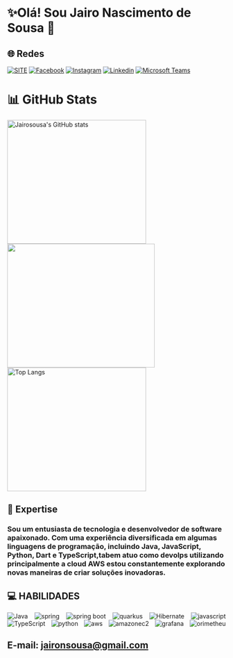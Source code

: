 # ✨Olá! Sou Jairo Nascimento de Sousa 🤚

## 🌐 Redes

[![SITE](https://img.shields.io/badge/jairosousa.github.io-up-green?style=for-the-badge
)](https://jairosousa.github.io/)
[![Facebook](https://img.shields.io/badge/Facebook-up?style=for-the-badge&logo=facebook&logoColor=%23fff&color=%231877F2
)](https://web.facebook.com/jaironsousa)
[![Instagram](https://img.shields.io/badge/Instagram-up?style=for-the-badge&logo=instagram&logoColor=%23fff&color=%23E4405F
)](https://www.instagram.com/jnsousa/)
[![Linkedin](https://img.shields.io/badge/linkedin-up?style=for-the-badge&logo=linkedin&logoColor=%23fff&color=%230A66C2
)](https://www.linkedin.com/in/jairo-nascimento-sousa/)
[![Microsoft Teams](https://img.shields.io/badge/Microsoft%20teams-up?style=for-the-badge&logo=microsoftteams&logoColor=%23fff&color=%236264A7
)](https://www.linkedin.com/in/jairo-nascimento-sousa/)

# 📊 GitHub Stats

<div style="display: flex; justify-content: space-between; flex-flow: row wrap; gap: 10x; ">

<img alt="Jairosousa's GitHub stats" src="https://github-readme-stats.vercel.app/api?username=jairosousa&show_icons=true&theme=dracula" width="320px" height="285px">

<img src="https://github-readme-streak-stats.herokuapp.com/?user=jairosousa&theme=dracula&hide_border=false"  width="340px" height="285px"/>

<img alt="Top Langs" src="https://github-readme-stats.vercel.app/api/top-langs/?username=jairosousa&theme=dracula" width="320px" height="285px">


</div>

## 🚀 Expertise
### Sou um entusiasta de tecnologia e desenvolvedor de software apaixonado. Com uma experiência diversificada em algumas linguagens de programação, incluindo Java, JavaScript, Python, Dart e TypeScript,tabem atuo como devolps utilizando principalmente a cloud AWS estou constantemente explorando novas maneiras de criar soluções inovadoras.

## 💻 HABILIDADES

<div style="display: flex; justify-content: space-between; flex-flow: row wrap; gap: 20x;">
      <img alt="Java" src="https://img.shields.io/badge/Java-ED8B00?style=for-the-badge&logo=openjdk&logoColor=white" />
      <img alt="spring" src="https://img.shields.io/badge/Spring-6DB33F?style=for-the-badge&logo=spring&logoColor=white" />
      <img alt="spring boot" src="https://img.shields.io/badge/spring%20boot-up?style=for-the-badge&logo=springboot&logoColor=%23fff&color=%236DB33F">
      <img alt="quarkus" src="https://img.shields.io/badge/quarkus-up?style=for-the-badge&logo=quarkus&logoColor=%23fff&color=%234695EB" />
      <img alt="Hibernate" src="https://img.shields.io/badge/Hibernate-59666C?style=for-the-badge&logo=Hibernate&logoColor=white" />
      <img alt="javascript" src="https://img.shields.io/badge/JavaScript-F7DF1E?style=for-the-badge&logo=JavaScript&logoColor=white" />
      <img alt="TypeScript" src="https://img.shields.io/badge/TypeScript-007ACC?style=for-the-badge&logo=typescript&logoColor=white" />
      <img alt="python" src="https://img.shields.io/badge/python-up?style=for-the-badge&logo=python&logoColor=%23fff&color=%233776AB" />
      <img alt="aws" src="https://img.shields.io/badge/amazon%20aws-up?style=for-the-badge&logo=amazonaws&logoColor=%23fff&color=%23232F3E" />
      <img alt="amazonec2" src="https://img.shields.io/badge/amazon%20ec2-up?style=for-the-badge&logo=amazonec2&logoColor=%23fff&color=%23FF9900" />
      <img alt="grafana" src="https://img.shields.io/badge/Grafana-F2F4F9?style=for-the-badge&logo=grafana&logoColor=orange&labelColor=F2F4F9" />
      <img alt="orimetheu" src="https://img.shields.io/badge/Prometheus-000000?style=for-the-badge&logo=prometheus&labelColor=000000" />
</div>



## E-mail: jaironsousa@gmail.com
